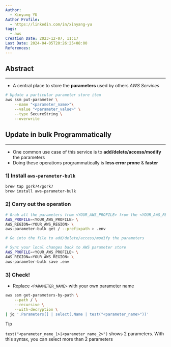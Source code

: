 ```yaml
---
Author:
  - Xinyang YU
Author Profile:
  - https://linkedin.com/in/xinyang-yu
tags:
  - aws
Creation Date: 2023-12-07, 11:17
Last Date: 2024-04-05T20:26:25+08:00
References: 
---
```

## Abstract
---
- A central place to store the **parameters** used by others *AWS Services*

```bash title="Cheatsheet"
# Update a particular parameter store item
aws ssm put-parameter \
	--name "<parameter_name>"\
	--value "<parameter_value>" \
	--type SecureString \
	--overwrite
```

## Update in bulk Programmatically
---
- One common use case of this service is to **add/delete/access/modify** the parameters
- Doing these operations programmatically is **less error prone** & **faster**
### 1) Install `aws-parameter-bulk`
```bash
brew tap gork74/gork7
brew install aws-parameter-bulk
```
### 2) Carry out the operation
```bash
# Grab all the parameters from <YOUR_AWS_PROFILE> from the <YOUR_AWS_REGION>, and save them to your current directory in a file called `.env`
AWS_PROFILE=<YOUR_AWS_PROFILE> \
AWS_REGION=<YOUR_AWS_REGION> \
aws-parameter-bulk get / --prefixpath > .env

# Go into the file to add/delete/access/modify the parameters

# Sync your local changes back to AWS parameter store
AWS_PROFILE=<YOUR_AWS_PROFILE> \
AWS_REGION=<YOUR_AWS_REGION> \
aws-parameter-bulk save .env
```

### 3) Check!
- Replace `<PARAMETER_NAME>` with your own parameter name
```bash
aws ssm get-parameters-by-path \
	--path / \
	--recursive \
	--with-decryption \
| jq '.Parameters[] | select(.Name | test("<parameter_name>"))'
```

>[!tip]
>`test("<parameter_name_1>|<parameter_name_2>")` shows 2 parameters. With this syntax, you can select more than 2 parameters